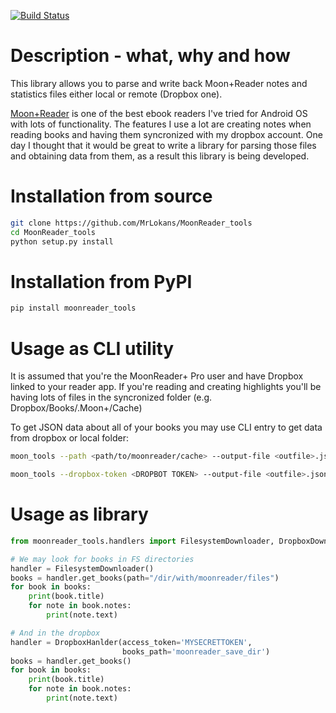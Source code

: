 [![Build Status](http://mrlokans.com/jenkins/job/moonreader_tools/badge/icon)](http://mrlokans.com/jenkins/job/moonreader_tools/)

Description - what, why and how
===========
This library allows you to parse and write back Moon+Reader notes and statistics files either local or remote (Dropbox one).

[Moon+Reader](https://play.google.com/store/apps/details?id=com.flyersoft.moonreader) is one of the best ebook readers I've tried for Android OS with lots of functionality. The features I use a lot are creating notes when reading books and having them syncronized with my dropbox account. One day I thought that it would be great to write a library for parsing those files and obtaining data from them, as a result this library is being developed. 

Installation from source
========================
```bash
git clone https://github.com/MrLokans/MoonReader_tools
cd MoonReader_tools
python setup.py install
```

Installation from PyPI
======================
```bash
pip install moonreader_tools
```

Usage as CLI utility
====================
It is assumed that you're the MoonReader+ Pro user and have Dropbox linked to your reader app.
If you're reading and creating highlights you'll be having lots of files in the syncronized folder (e.g. Dropbox/Books/.Moon+/Cache)

To get JSON data about all of your books you may use CLI entry to get data from dropbox or local folder:

```bash
moon_tools --path <path/to/moonreader/cache> --output-file <outfile>.json

moon_tools --dropbox-token <DROPBOT TOKEN> --output-file <outfile>.json
```

Usage as library
================
```python
from moonreader_tools.handlers import FilesystemDownloader, DropboxDownloader

# We may look for books in FS directories
handler = FilesystemDownloader()
books = handler.get_books(path="/dir/with/moonreader/files")
for book in books:
    print(book.title)
    for note in book.notes:
        print(note.text)

# And in the dropbox
handler = DropboxHanlder(access_token='MYSECRETTOKEN',
                         books_path='moonreader_save_dir')
books = handler.get_books()
for book in books:
    print(book.title)
    for note in book.notes:
        print(note.text)
```
